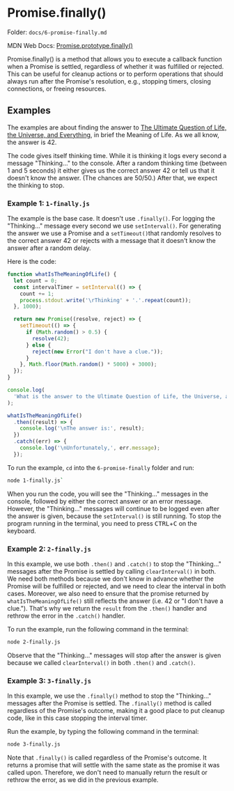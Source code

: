 # Promise.finally()

Folder: `docs/6-promise-finally.md`

MDN Web Docs: [Promise.prototype.finally()](https://developer.mozilla.org/en-US/docs/Web/JavaScript/Reference/Global_Objects/Promise/finally)

Promise.finally() is a method that allows you to execute a callback function when a Promise is settled, regardless of whether it was fulfilled or rejected. This can be useful for cleanup actions or to perform operations that should always run after the Promise's resolution, e.g., stopping timers, closing connections, or freeing resources.

## Examples

The examples are about finding the answer to [The Ultimate Question of Life, the Universe, and Everything](https://en.wikipedia.org/wiki/Phrases_from_The_Hitchhiker%27s_Guide_to_the_Galaxy#_The_Answer_to_the_Ultimate_Question_of_Life,_the_Universe,_and_Everything_is_42), in brief the Meaning of Life. As we all know, the answer is 42.

The code gives itself thinking time. While it is thinking it logs every second a message "Thinking..." to the console. After a random thinking time (between 1 and 5 seconds) it either gives us the correct answer 42 or tell us that it doesn't know the answer. (The chances are 50/50.) After that, we expect the thinking to stop.

### Example 1: `1-finally.js`

The example is the base case. It doesn't use `.finally()`. For logging the "Thinking..." message every second we use `setInterval()`. For generating the answer we use a Promise and a `setTimeout()`that randomly resolves to the correct answer 42 or rejects with a message that it doesn't know the answer after a random delay.

Here is the code:

```javascript
function whatIsTheMeaningOfLife() {
  let count = 0;
  const intervalTimer = setInterval(() => {
    count += 1;
    process.stdout.write('\rThinking' + '.'.repeat(count));
  }, 1000);

  return new Promise((resolve, reject) => {
    setTimeout(() => {
      if (Math.random() > 0.5) {
        resolve(42);
      } else {
        reject(new Error("I don't have a clue."));
      }
    }, Math.floor(Math.random() * 5000) + 3000);
  });
}

console.log(
  'What is the answer to the Ultimate Question of Life, the Universe, and Everything?'
);

whatIsTheMeaningOfLife()
  .then((result) => {
    console.log('\nThe answer is:', result);
  })
  .catch((err) => {
    console.log('\nUnfortunately,', err.message);
  });
```

To run the example, `cd` into the `6-promise-finally` folder and run:

```bash
node 1-finally.js`
```

When you run the code, you will see the "Thinking..." messages in the console, followed by either the correct answer or an error message. However, the "Thinking..." messages will continue to be logged even after the answer is given, because the `setInterval()` is still running. To stop the program running in the terminal, you need to press <kbd>CTRL</kbd>+<kbd>C</kbd> on the keyboard.

### Example 2: `2-finally.js`

In this example, we use both `.then()` and  `.catch()` to stop the "Thinking..." messages after the Promise is settled by calling `clearInterval()` in both. We need both methods because we don't know in advance whether the Promise will be fulfilled or rejected, and we need to clear the interval in both cases. Moreover, we also need to ensure that the promise returned by `whatIsTheMeaningOfLife()` still reflects the answer (i.e. 42 or "I don't have a clue."). That's why we return the `result` from the `.then()` handler and rethrow the error in the `.catch()` handler.

To run the example, run the following command in the terminal:

```bash
node 2-finally.js
```

Observe that the "Thinking..." messages will stop after the answer is given because we called `clearInterval()` in both `.then()` and `.catch()`.

### Example 3: `3-finally.js`

In this example, we use the `.finally()` method to stop the "Thinking..." messages after the Promise is settled. The `.finally()` method is called regardless of the Promise's outcome, making it a good place to put cleanup code, like in this case stopping the interval timer.

Run the example, by typing the following command in the terminal:

```bash
node 3-finally.js
```

Note that `.finally()` is called regardless of the Promise's outcome. It returns a promise that will settle with the same state as the promise it was called upon.  Therefore, we don't need to manually return the result or rethrow the error, as we did in the previous example.
